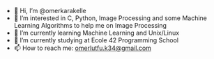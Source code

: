- 👋 Hi, I’m @omerkarakelle
- 👀 I’m interested in C, Python, Image Processing and some Machine Learning Algorithms to help me on Image Processing
- 🌱 I’m currently learning Machine Learning and Unix/Linux
- 🏫 I’m currently studying at Ecole 42 Programming School
- 📫 How to reach me: omerlutfu.k34@gmail.com
